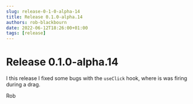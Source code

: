 ```yaml
---
slug: release-0-1-0-alpha-14
title: Release 0.1.0-alpha.14
authors: rob-blackbourn
date: 2022-06-12T18:26:00+01:00
tags: [release]
---
```


# Release 0.1.0-alpha.14

I this release I fixed some bugs with the `useClick` hook, where is was firing
during a drag.

Rob